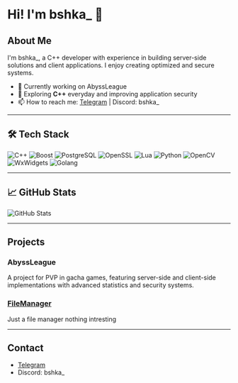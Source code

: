 # Hi! I'm bshka_ 👋

## About Me
I'm bshka_, a C++ developer with experience in building server-side solutions and client applications. I enjoy creating optimized and secure systems.

- 🔭 Currently working on AbyssLeague
- 🌱 Exploring **C++** everyday and improving application security
- 📫 How to reach me: [Telegram](https://t.me/meowshhka) | Discord: bshka_

---

## 🛠️ Tech Stack

![C++](https://img.shields.io/badge/-C++-00599C?style=flat-square&logo=c%2B%2B)
![Boost](https://img.shields.io/badge/-Boost-00599C?style=flat-square&logo=boost)
![PostgreSQL](https://img.shields.io/badge/-PostgreSQL-336791?style=flat-square&logo=postgresql)
![OpenSSL](https://img.shields.io/badge/-OpenSSL-721412?style=flat-square&logo=openssl)
![Lua](https://img.shields.io/badge/-Lua-2C2D72?style=flat-square&logo=lua)
![Python](https://img.shields.io/badge/-Python-3776AB?style=flat-square&logo=python)
![OpenCV](https://img.shields.io/badge/-OpenCV-5C3EE8?style=flat-square&logo=opencv)
![WxWidgets](https://img.shields.io/badge/-wxWidgets-337AB7?style=flat-square&logo=wxwidgets)
![Golang](https://img.shields.io/badge/-Golang-00ADD8?style=flat-square&logo=go)

---

## 📈 GitHub Stats

![GitHub Stats](https://github-readme-stats.vercel.app/api?username=boshkaoff&show_icons=true&theme=tokyonight)

---

## Projects

### AbyssLeague
A project for PVP in gacha games, featuring server-side and client-side implementations with advanced statistics and security systems.

### [FileManager](https://github.com/boshkaoff/File-Manager)
Just a file manager nothing intresting

---

## Contact

- [Telegram](https://t.me/meowshhka)
- Discord: bshka_
